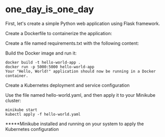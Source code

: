 # one_day_is_one_day

First, let's create a simple Python web application using Flask framework.

Create a Dockerfile to containerize the application:

Create a file named requirements.txt with the following content:

Build the Docker image and run it:

   
    docker build -t hello-world-app .
    docker run -p 5000:5000 hello-world-app
    Your "Hello, World!" application should now be running in a Docker container.

Create a Kubernetes deployment and service configuration

Use the file named hello-world.yaml, and then apply it to your Minikube cluster:

    
    minikube start
    kubectl apply -f hello-world.yaml

*****Minikube installed and running on your system to apply the Kubernetes configuration